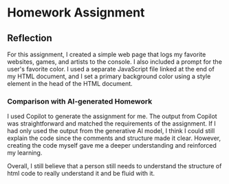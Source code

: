 # Homework Assignment

## Reflection

For this assignment, I created a simple web page that logs my favorite websites, games, and artists to the console. I also included a prompt for the user's favorite color. I used a separate JavaScript file linked at the end of my HTML document, and I set a primary background color using a style element in the head of the HTML document.

### Comparison with AI-generated Homework

I used Copilot to generate the assignment for me. The output from Copilot was straightforward and matched the requirements of the assignment. If I had only used the output from the generative AI model, I think I could still explain the code since the comments and structure made it clear. However, creating the code myself gave me a deeper understanding and reinforced my learning.

Overall, I still believe that a person still needs to understand the structure of html code to really understand it and be fluid with it.